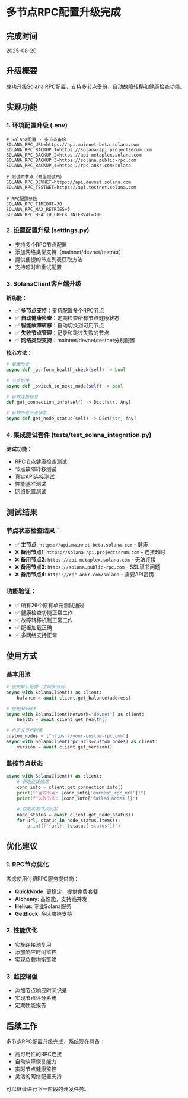 # 多节点RPC配置升级完成

## 完成时间
2025-08-20

## 升级概要
成功升级Solana RPC配置，支持多节点备份、自动故障转移和健康检查功能。

## 实现功能

### 1. 环境配置升级 (.env)
```env
# Solana配置 - 多节点备份
SOLANA_RPC_URL=https://api.mainnet-beta.solana.com
SOLANA_RPC_BACKUP_1=https://solana-api.projectserum.com
SOLANA_RPC_BACKUP_2=https://api.metaplex.solana.com
SOLANA_RPC_BACKUP_3=https://solana.public-rpc.com
SOLANA_RPC_BACKUP_4=https://rpc.ankr.com/solana

# 测试网节点（开发测试用）
SOLANA_RPC_DEVNET=https://api.devnet.solana.com
SOLANA_RPC_TESTNET=https://api.testnet.solana.com

# RPC配置参数
SOLANA_RPC_TIMEOUT=30
SOLANA_RPC_MAX_RETRIES=3
SOLANA_RPC_HEALTH_CHECK_INTERVAL=300
```

### 2. 设置配置升级 (settings.py)
- 支持多个RPC节点配置
- 添加网络类型支持（mainnet/devnet/testnet）
- 提供便捷的节点列表获取方法
- 支持超时和重试配置

### 3. SolanaClient客户端升级
**新功能：**
- ✅ **多节点支持**：支持配置多个RPC节点
- ✅ **自动健康检查**：定期检查所有节点健康状态
- ✅ **智能故障转移**：自动切换到可用节点
- ✅ **失败节点管理**：记录和跳过失败的节点
- ✅ **网络类型支持**：mainnet/devnet/testnet分别配置

**核心方法：**
```python
# 健康检查
async def _perform_health_check(self) -> bool

# 节点切换
async def _switch_to_next_node(self) -> bool

# 获取连接信息
def get_connection_info(self) -> Dict[str, Any]

# 获取所有节点状态
async def get_node_status(self) -> Dict[str, Any]
```

### 4. 集成测试套件 (tests/test_solana_integration.py)
**测试功能：**
- RPC节点健康检查测试
- 节点故障转移测试
- 真实API连接测试
- 性能基准测试
- 网络配置测试

## 测试结果

### 节点状态检查结果：
- ✅ **主节点**: `https://api.mainnet-beta.solana.com` - 健康
- ❌ **备用节点1**: `https://solana-api.projectserum.com` - 连接超时
- ❌ **备用节点2**: `https://api.metaplex.solana.com` - 无法连接
- ❌ **备用节点3**: `https://solana.public-rpc.com` - SSL证书问题
- ❌ **备用节点4**: `https://rpc.ankr.com/solana` - 需要API密钥

### 功能验证：
- ✅ 所有26个原有单元测试通过
- ✅ 健康检查功能正常工作
- ✅ 故障转移机制正常工作
- ✅ 配置加载正确
- ✅ 多网络支持正常

## 使用方式

### 基本用法
```python
# 使用默认配置（主网多节点）
async with SolanaClient() as client:
    balance = await client.get_balance(address)

# 使用devnet
async with SolanaClient(network="devnet") as client:
    health = await client.get_health()

# 自定义节点列表
custom_nodes = ["https://your-custom-rpc.com"]
async with SolanaClient(rpc_urls=custom_nodes) as client:
    version = await client.get_version()
```

### 监控节点状态
```python
async with SolanaClient() as client:
    # 获取连接信息
    conn_info = client.get_connection_info()
    print(f"当前节点: {conn_info['current_rpc_url']}")
    print(f"失败节点: {conn_info['failed_nodes']}")
    
    # 获取所有节点状态
    node_status = await client.get_node_status()
    for url, status in node_status.items():
        print(f"{url}: {status['status']}")
```

## 优化建议

### 1. RPC节点优化
考虑使用付费RPC服务提供商：
- **QuickNode**: 更稳定，提供免费套餐
- **Alchemy**: 高性能，支持高并发
- **Helius**: 专业Solana服务
- **GetBlock**: 多区块链支持

### 2. 性能优化
- 实施连接池复用
- 添加响应时间监控
- 实现负载均衡策略

### 3. 监控增强
- 添加节点响应时间记录
- 实现节点评分系统
- 定期性能报告

## 后续工作
多节点RPC配置升级完成，系统现在具备：
- 高可用性的RPC连接
- 自动故障恢复能力
- 实时节点健康监控
- 灵活的网络配置支持

可以继续进行下一阶段的开发任务。